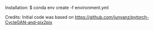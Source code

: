 

Installation:
$ conda env create -f environment.yml

Credits:
Initial code was based on https://github.com/junyanz/pytorch-CycleGAN-and-pix2pix